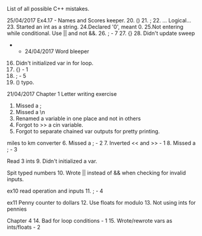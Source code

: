 List of all possible C++ mistakes.

25/04/2017
Ex4.17 - Names and Scores keeper.
20. ()
21. ;
22. ... Logical...
23. Started an int as a string.
24.Declared '0', meant 0.
25.Not entering while conditional. Use || and not &&.
26. ; - 7
27. {}
28. Didn't update sweep

 - - 24/04/2017
Word bleeper
16. Didn't initialized var in for loop.
17. {} - 1
18. ; - 5
19. () typo.


21/04/2017
Chapter 1
Letter writing exercise
1. Missed a ;
2. Missed a \n
3. Renamed a variable in one place and not in others
4. Forgot to >> a cin variable.
5. Forgot to separate chained var outputs for pretty printing.

miles to km converter
6. Missed a ; - 2
7. Inverted << and >> - 1
8. Missed a ; - 3

Read 3 ints
9. Didn't initialized a var.

Spit typed numbers
10. Wrote || instead of && when checking for invalid inputs.

ex10 read operation and inputs
11. ; - 4

ex11 Penny counter to dollars
12. Use floats for modulo
13. Not using ints for pennies

Chapter 4
14. Bad for loop conditions - 1
15. Wrote/rewrote vars as ints/floats - 2
